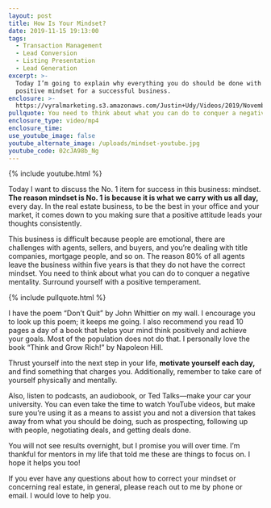 ```yaml
---
layout: post
title: How Is Your Mindset?
date: 2019-11-15 19:13:00
tags:
  - Transaction Management
  - Lead Conversion
  - Listing Presentation
  - Lead Generation
excerpt: >-
  Today I’m going to explain why everything you do should be done with a
  positive mindset for a successful business.
enclosure: >-
  https://vyralmarketing.s3.amazonaws.com/Justin+Udy/Videos/2019/November/How+Is+Your+Mindset_.mp4
pullquote: You need to think about what you can do to conquer a negative mentality.
enclosure_type: video/mp4
enclosure_time:
use_youtube_image: false
youtube_alternate_image: /uploads/mindset-youtube.jpg
youtube_code: 02cJA98b_Ng
---
```


{% include youtube.html %}

Today I want to discuss the No. 1 item for success in this business: mindset. **The reason mindset is No. 1 is because it is what we carry with us all day,** every day. In the real estate business, to be the best in your office and your market, it comes down to you making sure that a positive attitude leads your thoughts consistently.

This business is difficult because people are emotional, there are challenges with agents, sellers, and buyers, and you’re dealing with title companies, mortgage people, and so on. The reason 80% of all agents leave the business within five years is that they do not have the correct mindset. You need to think about what you can do to conquer a negative mentality. Surround yourself with a positive temperament.

{% include pullquote.html %}

I have the poem “Don’t Quit” by John Whittier on my wall. I encourage you to look up this poem; it keeps me going. I also recommend you read 10 pages a day of a book that helps your mind think positively and achieve your goals. Most of the population does not do that. I personally love the book “Think and Grow Rich\!” by Napoleon Hill.

Thrust yourself into the next step in your life, **motivate yourself each day,** and find something that charges you. Additionally, remember to take care of yourself physically and mentally.&nbsp;

Also, listen to podcasts, an audiobook, or Ted Talks—make your car your university. You can even take the time to watch YouTube videos, but make sure you’re using it as a means to assist you and not a diversion that takes away from what you should be doing, such as prospecting, following up with people, negotiating deals, and getting deals done.&nbsp;

You will not see results overnight, but I promise you will over time. I’m thankful for mentors in my life that told me these are things to focus on. I hope it helps you too\!&nbsp;

If you ever have any questions about how to correct your mindset or concerning real estate, in general, please reach out to me by phone or email. I would love to help you.